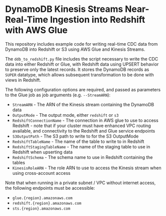 # DynamoDB Kinesis Streams Near-Real-Time Ingestion into Redshift with AWS Glue

This repository includes example code for writing real-time CDC data from DynamoDB into Redshift or S3
using AWS Glue and Kinesis Streams.

The `ddb_to_redshift.py` file includes the script necessary to write the CDC data into either Redshift or
Glue, with Redshift data using UPSERT behavior to preserve only the latest records. It stores the DynamoDB
records as `SUPER` datatype, which allows subsequent transformation to be done with views in Redshift.

The following configuration options are required, and passed as parameters to the Glue job as job arguments 
(e.g. `--StreamARN`):

 * `StreamARN` - The ARN of the Kinesis stream containing the DynamoDB data
 * `OutputMode` - The output mode, either `redshift` or `s3`
 * `RedshiftConnectionName` - The connection in AWS glue to use to access Redshift - note that if your cluster must have enhanced VPC routing available, and connectivity to the Redshift and Glue service endpoints
 * `S3OutputPath` - The S3 path to write to for the S3 OutputMode
 * `RedshiftTableName` - The name of the table to write to in Redshift
 * `RedshiftStagingTableName` - The name of the staging table to use in Redshift when upserting data
 * `RedshiftSchema` - The schema name to use in Redshift containing the tables
 * `KinesisRoleARN` - The role ARN to use to access the Kinesis stream when using cross-account access

Note that when running in a private subnet / VPC without internet access, the following endpoints must be accessible:

* `glue.{region}.amazonaws.com`
* `redshift.{region}.amazonaws.com`
* `sts.{region}.amazonaws.com`

